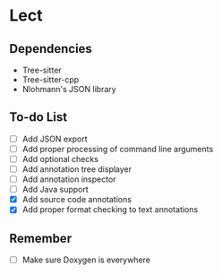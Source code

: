 # Lect

## Dependencies
- Tree-sitter
- Tree-sitter-cpp
- Nlohmann's JSON library

## To-do List
- [ ] Add JSON export
- [ ] Add proper processing of command line arguments
- [ ] Add optional checks
- [ ] Add annotation tree displayer
- [ ] Add annotation inspector
- [ ] Add Java support
- [x] Add source code annotations
- [x] Add proper format checking to text annotations 

## Remember
- [ ] Make sure Doxygen is everywhere
